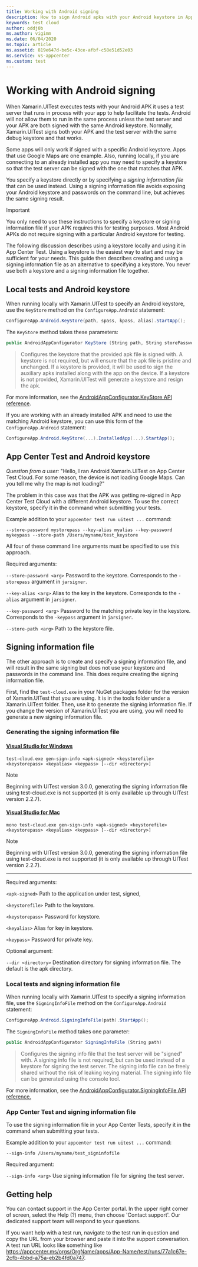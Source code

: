 ```yaml
---
title: Working with Android signing
description: How to sign Android apks with your Android keystore in App Center Test
keywords: test cloud
author: oddj0b
ms.author: vigimm
ms.date: 06/04/2020
ms.topic: article
ms.assetid: 819e647d-be5c-43ce-afbf-c58e51d52e03
ms.service: vs-appcenter
ms.custom: test
---
```


# Working with Android signing

When Xamarin.UITest executes tests with your Android APK it uses a test server that runs in process with your app to help facilitate the tests. Android will not allow them to run in the same process unless the test server and your APK are both signed with the same Android keystore. Normally, Xamarin.UITest signs both your APK and the test server with the same debug keystore and that works.

Some apps will only work if signed with a specific Android keystore. Apps that use Google Maps are one example. Also, running locally, if you are connecting to an already installed app you may need to specify a keystore so that the test server can be signed with the one that matches that APK.

You specify a keystore directly or by specifying a *signing information file* that can be used instead. Using a signing information file avoids exposing your Android keystore and passwords on the command line, but achieves the same signing result.

> [!IMPORTANT]
> You only need to use these instructions to specify a keystore or signing information file if your APK requires this for testing purposes. Most Android APKs do not require signing with a particular Android keystore for testing.

The following discussion describes using a keystore locally and using it in App Center Test. Using a keystore is the easiest way to start and may be sufficient for your needs. This guide then describes creating and using a signing information file as an alternative to specifying a keystore. You never use both a keystore and a signing information file together.

## Local tests and Android keystore

When running locally with Xamarin.UITest to specify an Android keystore, use the `KeyStore` method on the `ConfigureApp.Android` statement:

```csharp
ConfigureApp.Android.KeyStore(path, spass, kpass, alias).StartApp();
```

The `KeyStore` method takes these parameters:

```csharp
public AndroidAppConfigurator KeyStore (String path, String storePassword, String keyPassword, String keyAlias)
```

>Configures the keystore that the provided apk file is signed with. A keystore is not required, but will ensure that the apk file is pristine and unchanged. If a keystore is provided, it will be used to sign the auxiliary apks installed along with the app on the device. If a keystore is not provided, Xamarin.UITest will generate a keystore and resign the apk.

For more information, see the [AndroidAppConfigurator.KeyStore API reference](https://developer.xamarin.com/api/member/Xamarin.UITest.Configuration.AndroidAppConfigurator.KeyStore/p/System.String/System.String/System.String/System.String/).

If you are working with an already installed APK and need to use the matching Android keystore, you can use this form of the `ConfigureApp.Android` statement:

```csharp
ConfigureApp.Android.KeyStore(...).InstalledApp(...).StartApp();
```

## App Center Test and Android keystore

*Question from a user:*
"Hello, I ran Android Xamarin.UITest on App Center Test Cloud. For some reason, the device is not loading Google Maps. Can you tell me why the map is not loading?"

The problem in this case was that the APK was getting re-signed in App Center Test Cloud with a different Android keystore. To use the correct keystore, specify it in the command when submitting your tests.

Example addition to your `appcenter test run uitest ...` command:

`--store-password mystorepass --key-alias myalias --key-password mykeypass --store-path /Users/myname/test_keystore`

All four of these command line arguments must be specified to use this approach.

Required arguments:

`--store-password <arg>` Password to the keystore. Corresponds to the `-storepass` argument in `jarsigner`.

`--key-alias <arg>`  Alias to the key in the keystore. Corresponds to the `-alias` argument in `jarsigner`.

`--key-password <arg>` Password to the matching private key in the keystore. Corresponds to the `-keypass` argument in `jarsigner`.

`--store-path <arg>`  Path to the keystore file.

## Signing information file

The other approach is to create and specify a signing information file, and will result in the same signing but does not use your keystore and passwords in the command line. This does require creating the signing information file.

First, find the `test-cloud.exe` in your NuGet packages folder for the version of Xamarin.UITest that you are using. It is in the tools folder under a Xamarin.UITest folder. Then, use it to generate the signing information file. If you change the version of Xamarin.UITest you are using, you will need to generate a new signing information file.

### Generating the signing information file

#### [Visual Studio for Windows](#tab/vswin/)

```shell
test-cloud.exe gen-sign-info <apk-signed> <keystorefile> <keystorepass> <keyalias> <keypass> [--dir <directory>]
```
> [!NOTE]
> Beginning with UITest version 3.0.0, generating the signing information file using test-cloud.exe is not supported (it is only available up through UITest version 2.2.7).

#### [Visual Studio for Mac](#tab/vsmac/)

```shell
mono test-cloud.exe gen-sign-info <apk-signed> <keystorefile> <keystorepass> <keyalias> <keypass> [--dir <directory>]
```
> [!NOTE]
> Beginning with UITest version 3.0.0, generating the signing information file using test-cloud.exe is not supported (it is only available up through UITest version 2.2.7).

* * *

Required arguments:

`<apk-signed>` Path to the application under test, signed,

`<keystorefile>` Path to the keystore.

`<keystorepass>` Password for keystore.

`<keyalias>`  Alias for key in keystore.

`<keypass>`  Password for private key.

Optional argument:

`--dir <directory>` Destination directory for signing information file. The default is the apk directory.

### Local tests and signing information file

When running locally with Xamarin.UITest to specify a signing information file, use the `SigningInfoFile` method on the `ConfigureApp.Android` statement:

```csharp
ConfigureApp.Android.SigningInfoFile(path).StartApp();
```

The `SigningInfoFile` method takes one parameter:

```csharp
public AndroidAppConfigurator SigningInfoFile (String path)
```

>Configures the signing info file that the test server will be "signed" with. A signing info file is not required, but can be used instead of a keystore for signing the test server. The signing info file can be freely shared without the risk of leaking keying material. The signing info file can be generated using the console tool.

For more information, see the [AndroidAppConfigurator.SigningInfoFile API reference.](https://developer.xamarin.com/api/member/Xamarin.UITest.Configuration.AndroidAppConfigurator.SigningInfoFile/p/System.String/)

### App Center Test and signing information file

To use the signing information file in your App Center Tests, specify it in the command when submitting your tests.

Example addition to your `appcenter test run uitest ...` command:

```shell
--sign-info /Users/myname/test_signinfofile
```

Required argument:

`--sign-info <arg>` Use signing information file for signing the test server.

## Getting help

You can contact support in the App Center portal. In the upper right corner of screen, select the Help (?) menu, then choose 'Contact support'. Our dedicated support team will respond to your questions.

If you want help with a test run, navigate to the test run in question and copy the URL from your browser and paste it into the support conversation. A test run URL looks like something like https://appcenter.ms/orgs/OrgName/apps/App-Name/test/runs/77a1c67e-2cfb-4bbd-a75a-eb2b4fd0a747.
